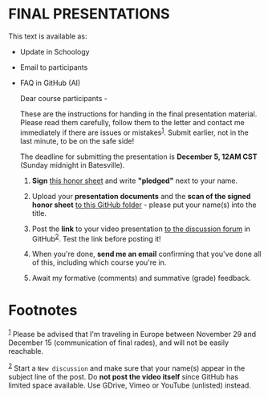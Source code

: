 

# FINAL PRESENTATIONS

This text is available as:

-   Update in Schoology
-   Email to participants
-   FAQ in GitHub (AI)
    
    Dear course participants -
    
    These are the instructions for handing in the final presentation
    material. Please read them carefully, follow them to the letter
    and contact me immediately if there are issues or
    mistakes<sup><a id="fnr.1" class="footref" href="#fn.1">1</a></sup>. Submit earlier, not in the last minute, to be on
    the safe side!
    
    The deadline for submitting the presentation is **December 5, 12AM
    CST** (Sunday midnight in Batesville).
    
    1.  **Sign** [this honor sheet](https://docs.google.com/document/d/1rWpwkoosCnDGbXTxBztUQU-RjGY0NMqg/edit?usp=sharing&ouid=102963037093118135110&rtpof=true&sd=true) and write **"pledged"** next to your
        name.
    
    2.  Upload your **presentation documents** and the **scan of the
        signed honor sheet** [to this GitHub folder](https://github.com/birkenkrahe/ai482/tree/main/presentations/4th_sprint_review) - please put your
        name(s) into the title.
    
    3.  Post the **link** to your video presentation [to the discussion
        forum](https://github.com/birkenkrahe/ai482/discussions) in GitHub<sup><a id="fnr.2" class="footref" href="#fn.2">2</a></sup>. Test the link before posting it!
    
    4.  When you're done, **send me an email** confirming that you've
        done all of this, including which course you're in.
    
    5.  Await my formative (comments) and summative (grade) feedback.


# Footnotes

<sup><a id="fn.1" href="#fnr.1">1</a></sup> Please be advised that I'm traveling in Europe between November
29 and December 15 (communication of final rades), and will not be
easily reachable.

<sup><a id="fn.2" href="#fnr.2">2</a></sup> Start a `New discussion` and make sure that your name(s) appear
in the subject line of the post. Do **not post the video itself** since
GitHub has limited space available. Use GDrive, Vimeo or YouTube
(unlisted) instead.
